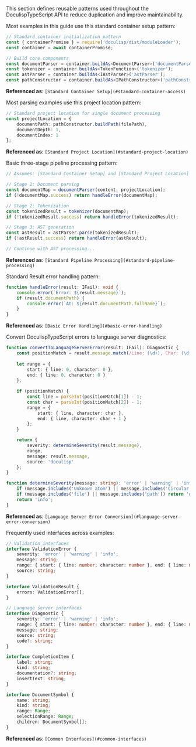 <!-- (dl 
(section-meta
    (title Common Patterns)
    (id api-common-patterns)
)
) -->

This section defines reusable patterns used throughout the DoculispTypeScript API to reduce duplication and improve maintainability.

<!-- (dl (# Container Setup Patterns)) -->

<!-- (dl (## Standard Container Access)) -->

Most examples in this guide use this standard container setup pattern:

```typescript
// Standard container initialization pattern
const { containerPromise } = require('doculisp/dist/moduleLoader');
const container = await containerPromise;

// Build core components
const documentParser = container.buildAs<DocumentParser>('documentParse');
const tokenizer = container.buildAs<TokenFunction>('tokenizer');
const astParser = container.buildAs<IAstParser>('astParser');
const pathConstructor = container.buildAs<IPathConstructor>('pathConstructor');
```

**Referenced as**: `[Standard Container Setup](#standard-container-access)`

<!-- (dl (## Standard Project Location)) -->

Most parsing examples use this project location pattern:

```typescript
// Standard project location for single document processing
const projectLocation = {
    documentPath: pathConstructor.buildPath(filePath),
    documentDepth: 1,
    documentIndex: 1
};
```

**Referenced as**: `[Standard Project Location](#standard-project-location)`

<!-- (dl (## Standard Pipeline Processing)) -->

Basic three-stage pipeline processing pattern:

```typescript
// Assumes: [Standard Container Setup] and [Standard Project Location]

// Stage 1: Document parsing
const documentMap = documentParser(content, projectLocation);
if (!documentMap.success) return handleError(documentMap);

// Stage 2: Tokenization  
const tokenizedResult = tokenizer(documentMap);
if (!tokenizedResult.success) return handleError(tokenizedResult);

// Stage 3: AST generation
const astResult = astParser.parse(tokenizedResult);
if (!astResult.success) return handleError(astResult);

// Continue with AST processing...
```

**Referenced as**: `[Standard Pipeline Processing](#standard-pipeline-processing)`

<!-- (dl (# Error Handling Patterns)) -->

<!-- (dl (## Basic Error Handling)) -->

Standard Result<T> error handling pattern:

```typescript
function handleError(result: IFail): void {
    console.error(`Error: ${result.message}`);
    if (result.documentPath) {
        console.error(`At: ${result.documentPath.fullName}`);
    }
}
```

**Referenced as**: `[Basic Error Handling](#basic-error-handling)`

<!-- (dl (## Language Server Error Conversion)) -->

Convert DoculispTypeScript errors to language server diagnostics:

```typescript
function convertToLanguageServerError(result: IFail): Diagnostic {
    const positionMatch = result.message.match(/Line: (\d+), Char: (\d+)/);
    
    let range = { 
        start: { line: 0, character: 0 }, 
        end: { line: 0, character: 0 } 
    };
    
    if (positionMatch) {
        const line = parseInt(positionMatch[1]) - 1;
        const char = parseInt(positionMatch[2]) - 1;
        range = {
            start: { line, character: char },
            end: { line, character: char + 1 }
        };
    }

    return {
        severity: determineSeverity(result.message),
        range,
        message: result.message,
        source: 'doculisp'
    };
}

function determineSeverity(message: string): 'error' | 'warning' | 'info' {
    if (message.includes('Unknown atom') || message.includes('Circular dependencies')) return 'error';
    if (message.includes('file') || message.includes('path')) return 'warning';
    return 'info';
}
```

**Referenced as**: `[Language Server Error Conversion](#language-server-error-conversion)`

<!-- (dl (# Interface Reference)) -->

<!-- (dl (## Common Interfaces)) -->

Frequently used interfaces across examples:

```typescript
// Validation interfaces
interface ValidationError {
    severity: 'error' | 'warning' | 'info';
    message: string;
    range: { start: { line: number; character: number }, end: { line: number; character: number } };
    source: string;
}

interface ValidationResult {
    errors: ValidationError[];
}

// Language server interfaces
interface Diagnostic {
    severity: 'error' | 'warning' | 'info';
    range: { start: { line: number; character: number }, end: { line: number; character: number } };
    message: string;
    source: string;
    code?: string;
}

interface CompletionItem {
    label: string;
    kind: string;
    documentation?: string;
    insertText: string;
}

interface DocumentSymbol {
    name: string;
    kind: string;
    range: Range;
    selectionRange: Range;
    children: DocumentSymbol[];
}
```

**Referenced as**: `[Common Interfaces](#common-interfaces)`
